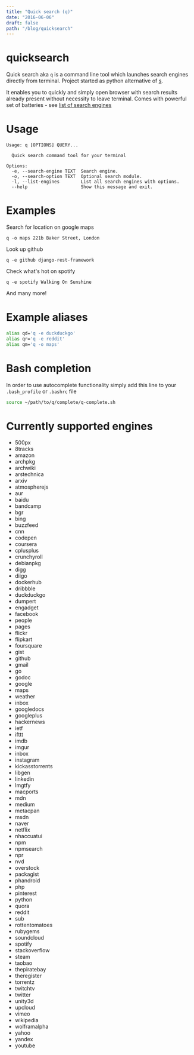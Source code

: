 ```yaml
---
title: "Quick search (q)"
date: "2016-06-06"
draft: false
path: "/blog/quicksearch"
---
```


# quicksearch

Quick search aka ``q`` is a command line tool which launches search engines directly from terminal.
Project started as python alternative of [s](https://github.com/zquestz/s).

It enables you to quickly and simply open browser with search results already present without necessity to leave terminal.
Comes with powerful set of batteries - see [list of search engines](#list_engines)

# Usage

```
Usage: q [OPTIONS] QUERY...

  Quick search command tool for your terminal

Options:
  -e, --search-engine TEXT  Search engine.
  -o, --search-option TEXT  Optional search module.
  -l, --list-engines        List all search engines with options.
  --help                    Show this message and exit.
```

# Examples

Search for location on google maps
```
q -o maps 221b Baker Street, London
```

Look up github
```
q -e github django-rest-framework
```

Check what's hot on spotify
```
q -e spotify Walking On Sunshine
```

And many more!

# Example aliases

```bash
alias qd='q -e duckduckgo'
alias qr='q -e reddit'
alias qm='q -o maps'
```

# Bash completion

In order to use autocomplete functionality simply add this line to your ``.bash_profile`` or ``.bashrc`` file

```bash
source ~/path/to/q/complete/q-complete.sh
```

# <a name="list_engines"></a> Currently supported engines

 * 500px
 * 8tracks
 * amazon
 * archpkg
 * archwiki
 * arstechnica
 * arxiv
 * atmospherejs
 * aur
 * baidu
 * bandcamp
 * bgr
 * bing
 * buzzfeed
 * cnn
 * codepen
 * coursera
 * cplusplus
 * crunchyroll
 * debianpkg
 * digg
 * diigo
 * dockerhub
 * dribbble
 * duckduckgo
 * dumpert
 * engadget
 * facebook
  * people
  * pages
 * flickr
 * flipkart
 * foursquare
 * gist
 * github
 * gmail
 * go
 * godoc
 * google
  * maps
  * weather
  * inbox
 * googledocs
 * googleplus
 * hackernews
 * ietf
 * ifttt
 * imdb
 * imgur
 * inbox
 * instagram
 * kickasstorrents
 * libgen
 * linkedin
 * lmgtfy
 * macports
 * mdn
 * medium
 * metacpan
 * msdn
 * naver
 * netflix
 * nhaccuatui
 * npm
 * npmsearch
 * npr
 * nvd
 * overstock
 * packagist
 * phandroid
 * php
 * pinterest
 * python
 * quora
 * reddit
  * sub
 * rottentomatoes
 * rubygems
 * soundcloud
 * spotify
 * stackoverflow
 * steam
 * taobao
 * thepiratebay
 * theregister
 * torrentz
 * twitchtv
 * twitter
 * unity3d
 * upcloud
 * vimeo
 * wikipedia
 * wolframalpha
 * yahoo
 * yandex
 * youtube